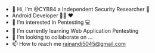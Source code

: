 - 👋 Hi, I’m @CYB84 a Independent Security Researcher 👀
- Android Developer 👩‍💻 ❤
- 👀 I’m interested in Pentesting 💻 
- 🌱 I’m currently learning Web Application Pentesting 
- 💞️ I’m looking to collaborate on ...
- 📫 How to reach me rajnandi5045@gmail.com

<!---
CYB84/CYB84 is a ✨ special ✨ repository because its `README.md` (this file) appears on your GitHub profile.
You can click the Preview link to take a look at your changes.
--->
